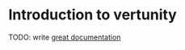 # Introduction to vertunity

TODO: write [great documentation](http://jacobian.org/writing/great-documentation/what-to-write/)
